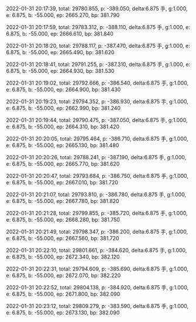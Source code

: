 2022-01-31 20:17:39, total: 29780.855, p: -389.050, delta:6.875 手, g:1.000, e: 6.875, b: -55.000, ep: 2665.270, bp: 381.790

2022-01-31 20:17:59, total: 29783.312, p: -388.110, delta:6.875 手, g:1.000, e: 6.875, b: -55.000, ep: 2666.610, bp: 381.840

2022-01-31 20:18:20, total: 29788.117, p: -387.470, delta:6.875 手, g:1.000, e: 6.875, b: -55.000, ep: 2665.490, bp: 381.620

2022-01-31 20:18:41, total: 29791.255, p: -387.310, delta:6.875 手, g:1.000, e: 6.875, b: -55.000, ep: 2664.930, bp: 381.530

2022-01-31 20:19:02, total: 29792.666, p: -386.540, delta:6.875 手, g:1.000, e: 6.875, b: -55.000, ep: 2664.900, bp: 381.430

2022-01-31 20:19:23, total: 29794.352, p: -386.930, delta:6.875 手, g:1.000, e: 6.875, b: -55.000, ep: 2662.990, bp: 381.240

2022-01-31 20:19:44, total: 29790.475, p: -387.050, delta:6.875 手, g:1.000, e: 6.875, b: -55.000, ep: 2664.310, bp: 381.420

2022-01-31 20:20:05, total: 29795.464, p: -386.710, delta:6.875 手, g:1.000, e: 6.875, b: -55.000, ep: 2665.130, bp: 381.480

2022-01-31 20:20:26, total: 29788.241, p: -387.190, delta:6.875 手, g:1.000, e: 6.875, b: -55.000, ep: 2665.770, bp: 381.620

2022-01-31 20:20:47, total: 29793.684, p: -386.750, delta:6.875 手, g:1.000, e: 6.875, b: -55.000, ep: 2667.010, bp: 381.720

2022-01-31 20:21:07, total: 29793.810, p: -386.780, delta:6.875 手, g:1.000, e: 6.875, b: -55.000, ep: 2667.780, bp: 381.820

2022-01-31 20:21:28, total: 29799.855, p: -385.720, delta:6.875 手, g:1.000, e: 6.875, b: -55.000, ep: 2668.280, bp: 381.750

2022-01-31 20:21:49, total: 29798.347, p: -386.200, delta:6.875 手, g:1.000, e: 6.875, b: -55.000, ep: 2667.560, bp: 381.720

2022-01-31 20:22:10, total: 29801.661, p: -384.620, delta:6.875 手, g:1.000, e: 6.875, b: -55.000, ep: 2672.340, bp: 382.120

2022-01-31 20:22:31, total: 29794.609, p: -385.690, delta:6.875 手, g:1.000, e: 6.875, b: -55.000, ep: 2672.070, bp: 382.220

2022-01-31 20:22:52, total: 29804.138, p: -384.920, delta:6.875 手, g:1.000, e: 6.875, b: -55.000, ep: 2671.800, bp: 382.090

2022-01-31 20:23:12, total: 29809.279, p: -383.590, delta:6.875 手, g:1.000, e: 6.875, b: -55.000, ep: 2673.130, bp: 382.090
